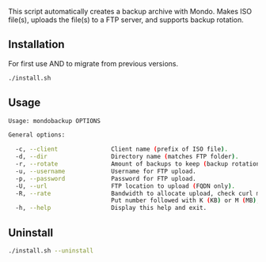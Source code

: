 This script automatically creates a backup archive with Mondo.
Makes ISO file(s), uploads the file(s) to a FTP server, and supports backup rotation.

## Installation
For first use AND to migrate from previous versions.
```bash
./install.sh
```

## Usage

```bash
Usage: mondobackup OPTIONS

General options:

  -c, --client               Client name (prefix of ISO file).
  -d, --dir                  Directory name (matches FTP folder).
  -r, --rotate               Amount of backups to keep (backup rotation) [default=1].
  -u, --username             Username for FTP upload.
  -p, --password             Password for FTP upload.
  -U, --url                  FTP location to upload (FQDN only).
  -R, --rate                 Bandwidth to allocate upload, check curl manual.
                             Put number followed with K (KB) or M (MB), no space, small letters OK.
  -h, --help                 Display this help and exit.
```

## Uninstall

```bash
./install.sh --uninstall
```
